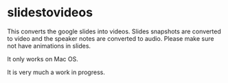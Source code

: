 # slidestovideos
This converts the google slides into videos. Slides snapshots are converted to video and the speaker notes are converted to audio. Please make sure not have animations in slides.

It only works on Mac OS.

It is very much a work in progress.


